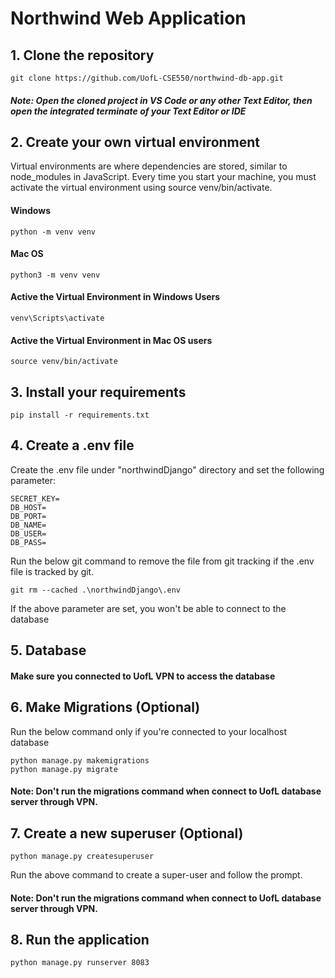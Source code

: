 # Northwind Web Application
## 1. Clone the repository
    git clone https://github.com/UofL-CSE550/northwind-db-app.git

##### Note: Open the cloned project in VS Code or any other Text Editor, then open the integrated terminate of your Text Editor or IDE

## 2. Create your own virtual environment
Virtual environments are where dependencies are stored, 
similar to node_modules in JavaScript. 
Every time you start your machine, 
you must activate the virtual environment using source venv/bin/activate.

#### Windows

    python -m venv venv 

#### Mac OS

    python3 -m venv venv

#### Active the Virtual Environment in Windows Users
    venv\Scripts\activate 

#### Active the Virtual Environment in Mac OS users
    source venv/bin/activate

## 3. Install your requirements
    pip install -r requirements.txt

## 4. Create a .env file
Create the .env file under "northwindDjango" directory and set the following parameter:

    SECRET_KEY=
    DB_HOST=
    DB_PORT=
    DB_NAME=
    DB_USER=
    DB_PASS=

Run the below git command to remove the file from git 
tracking if the .env file is tracked by git.

    git rm --cached .\northwindDjango\.env

If the above parameter are set, you won't be able to connect to the database

## 5. Database
#### Make sure you connected to UofL VPN to access the database

## 6. Make Migrations (Optional)
Run the below command only if you're connected to your localhost database

    python manage.py makemigrations
    python manage.py migrate

#### Note: Don't run the migrations command when connect to UofL database server through VPN.

## 7. Create a new superuser (Optional)
    python manage.py createsuperuser
Run the above command to create a super-user and follow the prompt.

#### Note: Don't run the migrations command when connect to UofL database server through VPN.

## 8. Run the application
    python manage.py runserver 8083
    